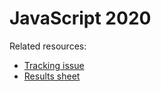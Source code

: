 # JavaScript 2020

Related resources:
- [Tracking issue](https://github.com/HTTPArchive/almanac.httparchive.org/issues/989)
- [Results sheet](https://docs.google.com/spreadsheets/d/1cgXJrFH02SHPKDGD0AelaXAdB3UI7PIb5dlS0dxVtfY/edit#gid=2077755325)
